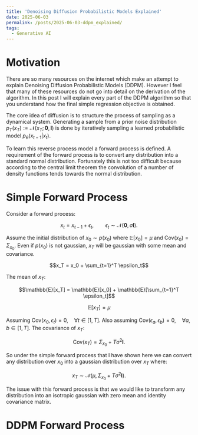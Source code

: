 ```yaml
---
title: 'Denoising Diffusion Probabilistic Models Explained'
date: 2025-06-03
permalink: /posts/2025-06-03-ddpm_explained/
tags:
  - Generative AI
---
```


# Motivation

There are so many resources on the internet which make an attempt to explain Denoising Diffusion Probabilistic Models (DDPM). However I feel that many of these resources do not go into detail on the derivation of the algorithm. In this post I will explain every part of the DDPM algorithm so that you understand how the final simple regression objective is obtained.

The core idea of diffusion is to structure the process of sampling as a dynamical system. Generating a sample from a prior noise distribution $p_T(x_T) := \mathcal{N}(x_T; \mathbf{0}, \mathbf{I})$ is done by iteratively sampling a learned probabilistic model $p_\theta(x_{t-1} | x_t)$.

To learn this reverse process model a forward process is defined. A requirement of the forward process is to convert any distribution into a standard normal distribution. Fortunately this is not too difficult because according to the central limit theorem the convolution of a number of density functions tends towards the normal distribution. 

# Simple Forward Process

Consider a forward process:

$$x_t = x_{t-1} + \epsilon_t, \qquad \epsilon_t \sim\mathcal{N}(\mathbf{0}, \sigma\mathbf{I}).$$

Assume the initial distribution of $x_0 \sim p(x_0)$ where $\mathbb{E}[x_0] = \mu$ and $\textrm{Cov}(x_0) = \Sigma_{x_0}$. Even if $p(x_0)$ is not gaussian, $x_T$ will be gaussian with some mean and covariance.

$$x_T = x_0 + \sum_{t=1}^T \epsilon_t$$

The mean of $x_T$:

$$\mathbb{E}[x_T] = \mathbb{E}[x_0] + \mathbb{E}[\sum_{t=1}^T \epsilon_t]$$

$$\mathbb{E}[x_T] = \mu$$

Assuming $\textrm{Cov}(x_0, \epsilon_t) = 0,\quad \forall t\in[1,T]$. Also assuming $\textrm{Cov}(\epsilon_a, \epsilon_b) = 0,\quad \forall a, b\in[1,T]$. The covariance of $x_T$:

$$\textrm{Cov}(x_T) = \Sigma_{x_0} + T\sigma^2\mathbf{I}.$$

So under the simple forward process that I have shown here we can convert any distribution over $x_0$ into a gaussian distribution over $x_T$ where:

$$x_T \sim \mathcal{N}(\mu, \Sigma_{x_0}+T\sigma^2\mathbf{I}).$$

The issue with this forward process is that we would like to transform any distribution into an isotropic gaussian with zero mean and identity covariance matrix.

# DDPM Forward Process

